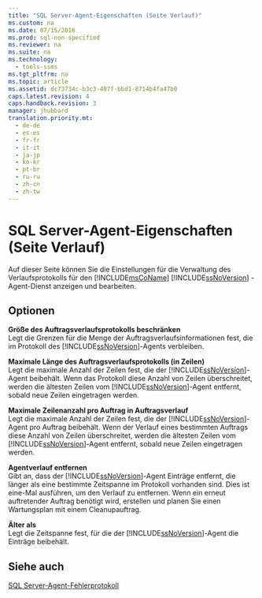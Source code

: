 ```yaml
---
title: "SQL Server-Agent-Eigenschaften (Seite Verlauf)"
ms.custom: na
ms.date: 07/15/2016
ms.prod: sql-non-specified
ms.reviewer: na
ms.suite: na
ms.technology: 
  - tools-ssms
ms.tgt_pltfrm: na
ms.topic: article
ms.assetid: dc73734c-b3c3-407f-bbd1-8714b4fa47b0
caps.latest.revision: 4
caps.handback.revision: 3
manager: jhubbard
translation.priority.mt: 
  - de-de
  - es-es
  - fr-fr
  - it-it
  - ja-jp
  - ko-kr
  - pt-br
  - ru-ru
  - zh-cn
  - zh-tw
---
```

# SQL Server-Agent-Eigenschaften (Seite Verlauf)
Auf dieser Seite können Sie die Einstellungen für die Verwaltung des Verlaufsprotokolls für den [!INCLUDE[msCoName](../content/includes/msCoName_md.md)] [!INCLUDE[ssNoVersion](../content/includes/ssNoVersion_md.md)] -Agent-Dienst anzeigen und bearbeiten.  
  
## Optionen  
**Größe des Auftragsverlaufsprotokolls beschränken**  
Legt die Grenzen für die Menge der Auftragsverlaufsinformationen fest, die im Protokoll des [!INCLUDE[ssNoVersion](../content/includes/ssNoVersion_md.md)]-Agents verbleiben.  
  
**Maximale Länge des Auftragsverlaufsprotokolls (in Zeilen)**  
Legt die maximale Anzahl der Zeilen fest, die der [!INCLUDE[ssNoVersion](../content/includes/ssNoVersion_md.md)]-Agent beibehält. Wenn das Protokoll diese Anzahl von Zeilen überschreitet, werden die ältesten Zeilen vom [!INCLUDE[ssNoVersion](../content/includes/ssNoVersion_md.md)]-Agent entfernt, sobald neue Zeilen eingetragen werden.  
  
**Maximale Zeilenanzahl pro Auftrag in Auftragsverlauf**  
Legt die maximale Anzahl der Zeilen fest, die der [!INCLUDE[ssNoVersion](../content/includes/ssNoVersion_md.md)]-Agent pro Auftrag beibehält. Wenn der Verlauf eines bestimmten Auftrags diese Anzahl von Zeilen überschreitet, werden die ältesten Zeilen vom [!INCLUDE[ssNoVersion](../content/includes/ssNoVersion_md.md)]-Agent entfernt, sobald neue Zeilen eingetragen werden.  
  
**Agentverlauf entfernen**  
Gibt an, dass der [!INCLUDE[ssNoVersion](../content/includes/ssNoVersion_md.md)]-Agent Einträge entfernt, die länger als eine bestimmte Zeitspanne im Protokoll vorhanden sind. Dies ist eine\-Mal ausführen, um den Verlauf zu entfernen. Wenn ein erneut auftretender Auftrag benötigt wird, erstellen und planen Sie einen Wartungsplan mit einem Cleanupauftrag.  
  
**Älter als**  
Legt die Zeitspanne fest, für die der [!INCLUDE[ssNoVersion](../content/includes/ssNoVersion_md.md)]-Agent die Einträge beibehält.  
  
## Siehe auch  
[SQL Server-Agent-Fehlerprotokoll](../content/SQL-Server-Agent-Error-Log.md)  
  
